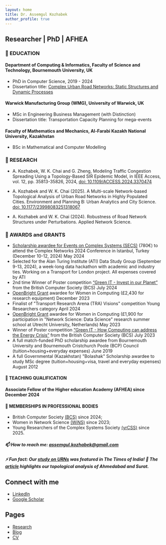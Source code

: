 ```yaml
---
layout: home
title: Dr. Assemgul Kozhabek
author_profile: true
---
```


## Researcher | PhD | AFHEA

### 📘 EDUCATION

#### Department of Computing & Informatics, Faculty of Science and Technology, Bournemouth University, UK
- PhD in Computer Science, 2019 - 2024
- Dissertation title: <a href="https://eprints.bournemouth.ac.uk/40767/1/KOZHABEK%2C%20Assemgul_Ph.D._2024.pdf">Complex Urban Road Networks: Static Structures and Dynamic Processes</a>

#### Warwick Manufacturing Group (WMG), University of Warwick, UK
- MSc in Engineering Business Management (with Distinction)
- Dissertation title: Transportation Capacity Planning for mega-events

#### Faculty of Mathematics and Mechanics, Al-Farabi Kazakh National University, Kazakhstan
- BSc in Mathematical and Computer Modelling

### 📘 RESEARCH

- A. Kozhabek, W. K. Chai and G. Zheng, Modeling Traffic Congestion Spreading Using a Topology-Based SIR Epidemic Model, in IEEE Access, vol. 12, pp. 35813-35826, 2024, <a href="https://ieeexplore.ieee.org/document/10445247">doi: 10.1109/ACCESS.2024.3370474</a> 

- A. Kozhabek and W. K. Chai (2025). A Multi-scale Network-based Topological Analysis of Urban Road Networks in Highly Populated Cities. Environment and Planning B: Urban Analytics and City Science. <a href="https://journals.sagepub.com/doi/10.1177/23998083251318067">doi: 10.1177/23998083251318067</a>

- A. Kozhabek and W. K. Chai (2024). Robustness of Road Network Structures under Perturbations. Applied Network Science.

### 📘 AWARDS and GRANTS

- <a href="https://yrcss.cssociety.org/grants/secs/">Scholarship awardee for Events on Complex Systems (SECS)</a> (780€) to attend the Complex Networks 2024 Conference in Istanbul, Turkey (December 10-12, 2024) May 2024
- Selected for the Alan Turing Institute (ATI) Data Study Group (September 9-13, 2024), a week-long data hackathon with academic and industry ties. Working on a Transport for London project. All expenses covered by ATI
- 2nd time Winner of Poster competition <a href="https://www.bcs.org/membership-and-registrations/member-communities/green-it-specialist-group/competitions/greenit-2024-competition/">“Green IT - Invest in our Planet”</a> from the British Computer Society (BCS) July 2024
- <a href="https://openbright.org.uk/">OpenBright Grant</a> awardee for Women in Computing (£2,430 for research equipment) December 2023
- Finalist of "Transport Research Arena (TRA) Visions" competition Young Researchers category April 2024
- <a href="https://openbright.org.uk/">OpenBright Grant</a> awardee for Women in Computing (£1,900 for participation in "Network Science: Data Science" research summer school at Utrecht University, Netherlands) May 2023
- Winner of Poster competition <a href="https://www.bcs.org/membership-and-registrations/member-communities/green-it-specialist-group/competitions/greenit-2023-competition/">“Green IT - How Computing can address the Energy Crisis”</a> from the British Computer Society (BCS) July 2023
- A full match-funded PhD scholarship awardee from Bournemouth University and Bournemouth Cristchurch Poole (BCP) Council (tuition+housing+everyday expenses) June 2019
- A full Governmental (Kazakhstan) "Bolashak" Scholarship awardee to study MSc degree (tuition+housing+visa, travel and everyday expenses) August 2012

#### 📘 TEACHING QUALIFICATION

#### Associate Fellow of the Higher education Academy (AFHEA) since December 2024

#### 📘 MEMBERSHIPS IN PROFESSIONAL BODIES
- British Computer Society <a href="https://www.bcs.org/">(BCS)</a> since 2024;
- Women in Network Science <a href="https://sites.google.com/view/womeninnetworkscience/">(WiNS)</a> since 2023;
- Young Researchers of the Complex Systems Society <a href="https://yrcss.cssociety.org/">(yrCSS)</a> since 2025.

##### 📫 How to reach me: assemgul.kozhabek@gmail.com
##### ⚡ Fun fact: Our <a href="https://journals.sagepub.com/doi/10.1177/23998083251318067">study on URNs</a> was featured in The Times of India! 📰 The <a href="https://timesofindia.indiatimes.com/city/ahmedabad/study-rates-efficiency-of-city-road-network/articleshow/119086477.cms">article</a> highlights our topological analysis of Ahmedabad and Surat.


## Connect with me

- [LinkedIn](https://www.linkedin.com/in/assemgul-kozhabek-86a60510b/)
- [Google Scholar](https://scholar.google.com/citations?hl=en&user=5jk11HoAAAAJ)

## Pages

- [Research](/research/)
- [Blog](/blog/)
- [CV](/cv/)

